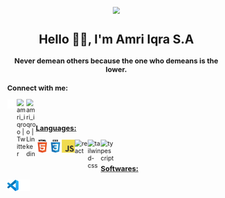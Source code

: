 <p align="center">
    <img src="https://user-images.githubusercontent.com/95203744/196840833-1d1927bf-0d8d-4489-aeeb-8435c7dbc93b.gif" width="300px"/>
</p>

<h1 align="center">Hello 👋🏻, I'm Amri Iqra S.A</h1>
<h3 align="center">Never demean others because the one who demeans is the lower.</h3>

### Connect with me:


<a href="https://www.instagram.com/amri_iqroo/?hl=id" target="_blank"><img align="left" alt="amri_iqroo | Instagram" width="22px" src="https://github.com/Aakarsh-B/trying-repos/blob/master/insta.svg" />
<a href="https://twitter.com/amri_iqro" target="_blank"><img align="left" alt="amri_iqroo | Twitter" width="22px" src="https://user-images.githubusercontent.com/95203744/201241099-9df590ff-3095-4f13-9f4e-efb9b29873c9.png" />
<a href="https://www.linkedin.com/in/amri-iqra-samudra-al-fatihah-a3ba07251/" target="_blank"><img align="left" alt="amri_iqroo | Linkedin" width="22px" src="https://user-images.githubusercontent.com/95203744/201244094-ba68a372-9a29-49bd-b5e2-b93b9301b520.png" />

<br />
<br />

### Languages:

<img align="left" alt="HTML5" width="30px" src="https://raw.githubusercontent.com/github/explore/80688e429a7d4ef2fca1e82350fe8e3517d3494d/topics/html/html.png" />
<img align="left" alt="CSS3" width="30px" src="https://raw.githubusercontent.com/github/explore/80688e429a7d4ef2fca1e82350fe8e3517d3494d/topics/css/css.png" />
<img align="left" alt="javascript" width="30px" src="https://raw.githubusercontent.com/github/explore/80688e429a7d4ef2fca1e82350fe8e3517d3494d/topics/javascript/javascript.png" />
<img align="left" alt="react" width="30px" src="https://upload.wikimedia.org/wikipedia/commons/thumb/a/a7/React-icon.svg/1200px-React-icon.svg.png"/>
<img align="left" alt="tailwind-css" width="30px" src="https://camo.githubusercontent.com/5734d0669fe22ce04a1cb989a156cd32c379875f6bca56d5210c9432824856d9/68747470733a2f2f7777772e766563746f726c6f676f2e7a6f6e652f6c6f676f732f7461696c77696e646373732f7461696c77696e646373732d69636f6e2e737667" />
<img align="left" alt="typescript" width="30px" src="https://github.com/MicRoCats7/MicRoCats7/assets/95203744/5bdd2313-eaf0-410b-990c-189d48277131" />

<br />
<br />
  
### Softwares:

<img align="left" alt="Visual Studio Code" width="26px" src="https://raw.githubusercontent.com/github/explore/80688e429a7d4ef2fca1e82350fe8e3517d3494d/topics/visual-studio-code/visual-studio-code.png" />
<img align="left" alt="GitHub" width="26px" src="https://github.com/Aakarsh-B/trying-repos/blob/master/github.svg" />
